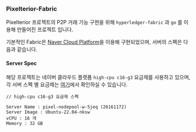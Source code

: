 ### Pixelterior-Fabric

Pixelterior 프로젝트의 P2P 거래 기능 구현을 위해 `hyperledger-fabric` 과 `go` 를 이용해 만들어진 프로젝트 입니다.

기본적인 Fabric은 [Naver Cloud Platform](https://console.ncloud.com/dashboard)을 이용해 구현되었으며, 서버의 스펙은 다음과 같습니다.


#### Server Spec
해당 프로젝트는 네이버 클라우드 플랫폼 `high-cpu c16-g3` 요금제를 사용하고 있으며, 각 서버 스펙 별 요금제는 [여기](https://www.ncloud.com/product/compute/ssdServer#pricing)에서 확인하실 수 있습니다.

```
// high-cpu c16-g3 요금제 스펙

Server Name : pixel-nodepool-w-5jeq (26161172)
Server Image : Ubuntu-22.04-nksw
vCPU : 16 개
Memory : 32 GB
```

